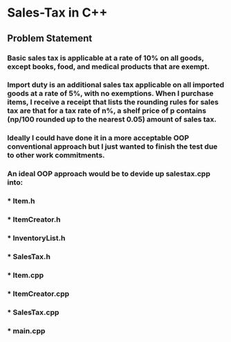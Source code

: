 # Sales-Tax in C++
## Problem Statement 
### Basic sales tax is applicable at a rate of 10% on all goods, except books, food, and medical products that are exempt. 
### Import duty is an additional sales tax applicable on all imported goods at a rate of 5%, with no exemptions. When I purchase items, I receive a receipt that lists the rounding rules for sales tax are that for a tax rate of n%, a shelf price of p contains (np/100 rounded up to the nearest 0.05) amount of sales tax.
###
### Ideally I could have done it in a more acceptable OOP conventional approach but I just wanted to finish the test due to other work commitments.
###
### An ideal OOP approach would be to devide up salestax.cpp into:
### * Item.h
### * ItemCreator.h
### * InventoryList.h
### * SalesTax.h
### * Item.cpp
### * ItemCreator.cpp
### * SalesTax.cpp
### * main.cpp

